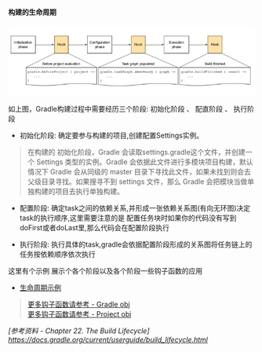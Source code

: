 #### 构建的生命周期

![Gradle构建的生命周期(图片源于网络)](.\img\lifecyle.png)

如上图，Gradle构建过程中需要经历三个阶段: 初始化阶段 、 配直阶段 、 执行阶段

- 初始化阶段: 确定要参与构建的项目,创建配置Settings实例。
> 在构建的 初始化阶段，Gradle 会读取settings.gradle这个文件，并创建一个 Settings 类型的实例。Gradle 会依据此文件进行多模块项目构建，默认情况下 Gradle 会从同级的 master 目录下寻找此文件，如果未找到则会去父级目录寻找。如果搜寻不到 settings 文件，那么 Gradle 会把模块当做单独构建的项目去执行单独构建。

- 配置阶段: 确定task之间的依赖关系,并形成一张依赖关系图(有向无环图)决定task的执行顺序,这里需要注意的是 配置任务块时如果你的代码没有写到doFirst或者doLast里,那么代码会在配置阶段执行

- 执行阶段:	执行具体的task,gradle会依据配置阶段形成的关系图将任务链上的任务按依赖顺序依次执行

这里有个示例 展示个各个阶段以及各个阶段一些钩子函数的应用   

- [生命周期示例](https://github.com/GradleCN/GradleSide/tree/master/13-lifecycle)   
> [更多钩子函数请参考 - Gradle obj](https://docs.gradle.org/current/dsl/org.gradle.api.invocation.Gradle.html)   
> [更多钩子函数请参考 - Project obj](https://docs.gradle.org/current/dsl/org.gradle.api.Project.html)   
   
   
   
   
   
_[参考资料 - Chapter 22. The Build Lifecycle] https://docs.gradle.org/current/userguide/build_lifecycle.html_